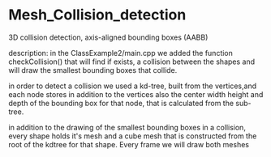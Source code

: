 # Mesh_Collision_detection

3D collision detection, axis-aligned bounding boxes (AABB)

description:
in the ClassExample2/main.cpp we added the function checkCollision() that will find if exists, a collision between the shapes and will draw the smallest bounding boxes that collide.

in order to detect a collision we used a kd-tree, built from the vertices,and each node stores in addition to the vertices also the center width height and depth of the bounding box for that node, that is calculated from the sub-tree.

in addition to the drawing of the smallest bounding boxes in a collision, every shape holds it's mesh and a cube mesh that is constructed from the root of the kdtree for that shape. Every frame we will draw both meshes

